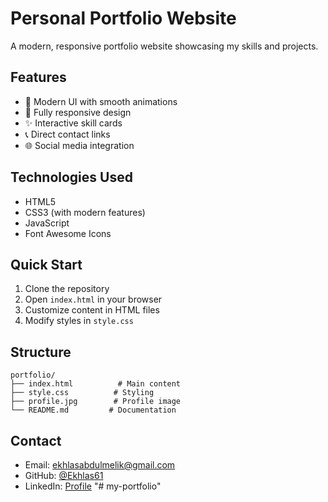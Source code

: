 # Personal Portfolio Website

A modern, responsive portfolio website showcasing my skills and projects.

## Features

- 🎨 Modern UI with smooth animations
- 📱 Fully responsive design
- ✨ Interactive skill cards
- 📞 Direct contact links
- 🌐 Social media integration

## Technologies Used

- HTML5
- CSS3 (with modern features)
- JavaScript
- Font Awesome Icons

## Quick Start

1. Clone the repository
2. Open `index.html` in your browser
3. Customize content in HTML files
4. Modify styles in `style.css`

## Structure

```
portfolio/
├── index.html          # Main content
├── style.css          # Styling
├── profile.jpg        # Profile image
└── README.md         # Documentation
```

## Contact

- Email: ekhlasabdulmelik@gmail.com
- GitHub: [@Ekhlas61](https://github.com/Ekhlas61)
- LinkedIn: [Profile](https://linkedin.com/)
"# my-portfolio" 
